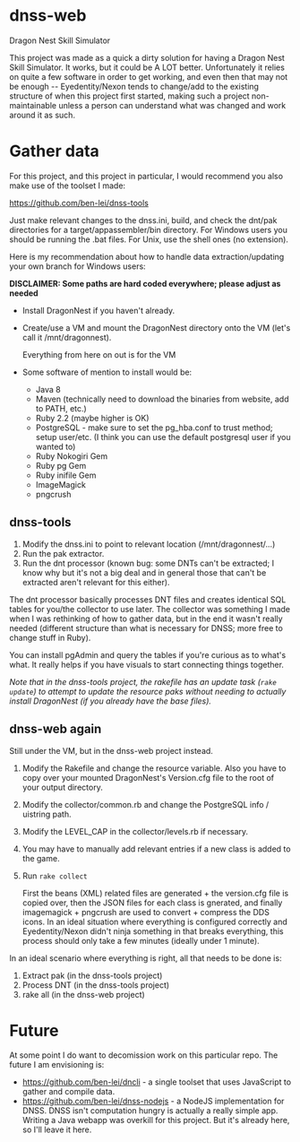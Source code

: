 # dnss-web
Dragon Nest Skill Simulator

This project was made as a quick a dirty solution for having a Dragon Nest Skill Simulator.
It works, but it could be A LOT better. Unfortunately it relies on quite a few software in
order to get working, and even then that may not be enough -- Eyedentity/Nexon tends to change/add
to the existing structure of when this project first started, making such a project non-maintainable
unless a person can understand what was changed and work around it as such.

# Gather data

For this project, and this project in particular, I would recommend you also make use of the toolset I made:

  <https://github.com/ben-lei/dnss-tools>

Just make relevant changes to the dnss.ini, build, and check the dnt/pak directories for a target/appassembler/bin directory.
For Windows users you should be running the .bat files. For Unix, use the shell ones (no extension).

Here is my recommendation about how to handle data extraction/updating your own branch for Windows users:

**DISCLAIMER: Some paths are hard coded everywhere; please adjust as needed**

- Install DragonNest if you haven't already.
- Create/use a VM and mount the DragonNest directory onto the VM (let's call it /mnt/dragonnest).
   
   Everything from here on out is for the VM
- Some software of mention to install would be:
   - Java 8
   - Maven (technically need to download the binaries from website, add to PATH, etc.)
   - Ruby 2.2 (maybe higher is OK)
   - PostgreSQL - make sure to set the pg_hba.conf to trust method; setup user/etc. (I think you can use the default postgresql user if you wanted to)
   - Ruby Nokogiri Gem
   - Ruby pg Gem
   - Ruby inifile Gem
   - ImageMagick
   - pngcrush

## dnss-tools
1. Modify the dnss.ini to point to relevant location (/mnt/dragonnest/...)
1. Run the pak extractor.
1. Run the dnt processor (known bug: some DNTs can't be extracted; I know why but it's not a big deal and in general those that can't be extracted aren't relevant for this either).

  The dnt processor basically processes DNT files and creates identical SQL tables for you/the collector to use later. The collector was something I made when I was rethinking of how to gather data, but in the end it wasn't really needed (different structure than what is necessary for DNSS; more free to change stuff in Ruby).
   
  You can install pgAdmin and query the tables if you're curious as to what's what. It really helps if you have visuals to start connecting things together.

*Note that in the dnss-tools project, the rakefile has an update task (`rake update`) to attempt to update the resource
paks without needing to actually install DragonNest (if you already have the base files).*

## dnss-web again
Still under the VM, but in the dnss-web project instead.

  1. Modify the Rakefile and change the resource variable. Also you have to copy over your mounted DragonNest's Version.cfg file to the root of your output directory.
  1. Modify the collector/common.rb and change the PostgreSQL info / uistring path.
  1. Modify the LEVEL_CAP in the collector/levels.rb if necessary.
  1. You may have to manually add relevant entries if a new class is added to the game.
  1. Run `rake collect`
  
     First the beans (XML) related files are generated + the version.cfg file is copied over, then the JSON files for each class is gnerated, and finally imagemagick + pngcrush are used to convert + compress the DDS icons. In an ideal situation where everything is configured correctly and Eyedentity/Nexon didn't ninja something in that breaks everything, this process should only take a few minutes (ideally under 1 minute).
     
In an ideal scenario where everything is right, all that needs to be done is:
  1. Extract pak (in the dnss-tools project)
  2. Process DNT (in the dnss-tools project)
  3. rake all (in the dnss-web project)

# Future
At some point I do want to decomission work on this particular repo. The future I am envisioning is:
 - <https://github.com/ben-lei/dncli> - a single toolset that uses JavaScript to gather and compile data.
 - <https://github.com/ben-lei/dnss-nodejs> - a NodeJS implementation for DNSS. DNSS isn't computation hungry is actually a really simple app. Writing a Java webapp was overkill for this project. But it's already here, so I'll leave it here.

